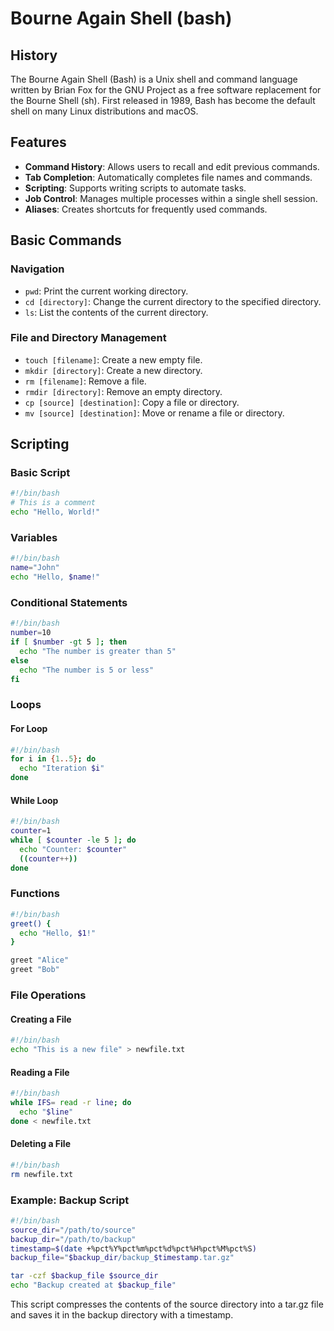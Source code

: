 # Bourne Again Shell (bash)

## History

The Bourne Again Shell (Bash) is a Unix shell and command language written by Brian Fox for the GNU Project as a free software replacement for the Bourne Shell (sh). First released in 1989, Bash has become the default shell on many Linux distributions and macOS.

## Features

- **Command History**: Allows users to recall and edit previous commands.
- **Tab Completion**: Automatically completes file names and commands.
- **Scripting**: Supports writing scripts to automate tasks.
- **Job Control**: Manages multiple processes within a single shell session.
- **Aliases**: Creates shortcuts for frequently used commands.

## Basic Commands

### Navigation

- `pwd`: Print the current working directory.
- `cd [directory]`: Change the current directory to the specified directory.
- `ls`: List the contents of the current directory.

### File and Directory Management

- `touch [filename]`: Create a new empty file.
- `mkdir [directory]`: Create a new directory.
- `rm [filename]`: Remove a file.
- `rmdir [directory]`: Remove an empty directory.
- `cp [source] [destination]`: Copy a file or directory.
- `mv [source] [destination]`: Move or rename a file or directory.

## Scripting

### Basic Script

```sh
#!/bin/bash
# This is a comment
echo "Hello, World!"
```

### Variables

```sh
#!/bin/bash
name="John"
echo "Hello, $name!"
```

### Conditional Statements

```sh
#!/bin/bash
number=10
if [ $number -gt 5 ]; then
  echo "The number is greater than 5"
else
  echo "The number is 5 or less"
fi
```

### Loops

#### For Loop

```sh
#!/bin/bash
for i in {1..5}; do
  echo "Iteration $i"
done
```

#### While Loop

```sh
#!/bin/bash
counter=1
while [ $counter -le 5 ]; do
  echo "Counter: $counter"
  ((counter++))
done
```

### Functions

```sh
#!/bin/bash
greet() {
  echo "Hello, $1!"
}

greet "Alice"
greet "Bob"
```

### File Operations

#### Creating a File

```sh
#!/bin/bash
echo "This is a new file" > newfile.txt
```

#### Reading a File

```sh
#!/bin/bash
while IFS= read -r line; do
  echo "$line"
done < newfile.txt
```

#### Deleting a File

```sh
#!/bin/bash
rm newfile.txt
```

### Example: Backup Script

```sh
#!/bin/bash
source_dir="/path/to/source"
backup_dir="/path/to/backup"
timestamp=$(date +%pct%Y%pct%m%pct%d%pct%H%pct%M%pct%S)
backup_file="$backup_dir/backup_$timestamp.tar.gz"

tar -czf $backup_file $source_dir
echo "Backup created at $backup_file"
```

This script compresses the contents of the source directory into a tar.gz file and saves it in the backup directory with a timestamp.